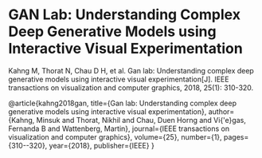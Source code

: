 # GAN Lab: Understanding Complex Deep Generative Models using Interactive Visual Experimentation



Kahng M, Thorat N, Chau D H, et al. Gan lab: Understanding complex deep generative models using interactive visual experimentation[J]. IEEE transactions on visualization and computer graphics, 2018, 25(1): 310-320.

@article{kahng2018gan,
  title={Gan lab: Understanding complex deep generative models using interactive visual experimentation},
  author={Kahng, Minsuk and Thorat, Nikhil and Chau, Duen Horng and Vi{\'e}gas, Fernanda B and Wattenberg, Martin},
  journal={IEEE transactions on visualization and computer graphics},
  volume={25},
  number={1},
  pages={310--320},
  year={2018},
  publisher={IEEE}
}